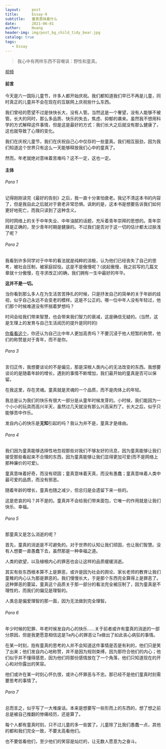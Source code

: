 ```yaml
---
layout:     post
title:      Essay-9
subtitle:   童真意味着什么
date:       2021-06-01
author:     Huang
header-img: img/post_bg_child_tidy_bear.jpg
catalog: true
tags:
   - Essay
---
```


> 我心中有两样东西不容嘲讽：野性和童真。

[视频](https://www.bilibili.com/video/BV1BK4y1G7Na)

#### 前言

今天是六一国际儿童节，许多人都开始庆祝。我们都知道我们早已不再是儿童，同时真正的儿童并不会在现在的互联网上庆祝些什么东西。

我们曾经的愿望不过是快快长大，没有人管。当然这是一个奢望，没有人能够不被管。长大的同时，那么多品质、快乐的失去，焦虑、抑郁的袭来。虽然我不想用科学的方式解释这件事情，但是这是最好的方式：我们长大之后就没有那么健康了，这也就导致了心理的变化。

我们在庆祝儿童节，我们在庆祝自己心中仅存的一些童真。我们相互鼓劲，因为我们知道这个世界只有这么一天能够释放我们心中的童真了。

然而，年老就绝对意味着苦难吗？这不一定，这也一定。

#### 主体

###### Para 1

记得刚刚读完《最好的告别》之后，我一直十分害怕衰老。我记不清这本书的内容了，但是我自此之后就对于衰老非常恐惧。讽刺的是，这本书是想要告诉我们如何更好地死亡，而我只读到了这种含义。

同时网络上的关于中年失业、中年油腻的话题，充斥着青年崇拜的思想的。青年崇拜是正确的，至少青年时期是健康的。不过我们是否对于这一切的估计都太过肤浅了呢？

###### Para 2

我看到许多同学对于中年的看法就是纯粹的消极，认为他们已经丧失了自己的思考，被社会压制，被家庭奴役。这是不是傲慢呢？(说起傲慢，我之前写的几篇文章就十分傲慢，在寻求改正)的确，我们拥有一生中最好的年华。

**这并不是一切。**

当你看到那么多人在为生活苦苦挣扎的时候，只是抒发自己的简单的关于年龄的歧视，似乎自己永远不会变老的模样。这是不公正的。哪一位中年人没有年轻过，他们那个时候难道没有怀揣着梦想吗？

时间会给我们带来智慧，也会带来我们智力的衰减，这是确信无疑的。(当然，这是生理上的发育与自己生活阅历的提升是同时的)

[你看看这个](https://huang-feiyu.github.io/2021/05/23/What-is-life/#%E5%BE%AE%E4%BF%A1%E5%85%AC%E4%BC%97%E5%8F%B7%E6%A7%BD%E8%BE%B9%E5%BE%80%E4%BA%8B%E8%AF%84%E8%AE%BA%E5%8C%BA%E4%B8%8B%E7%9A%84%E4%B8%AD%E5%B9%B4%E4%BA%BA%E7%9A%84%E5%AF%B9%E8%AF%9D)，你还认为自己比中年人更加高贵吗？不要沉浸于他人短暂的称赞，他们的称赞是对于青年，而不是你。

###### Para 3

言归正传，我想要谈论的不是偏见，那是深根人类内心的无法改变的东西。我想要谈论的是随着年龄的增长，遇到的事情不断增加，我们最开始的童真是否可以保留。

在我这里，存在灵魂。童真就是灵魂的一个品质，而不是肉体上的年轻。

我总是认为我们的快乐有很大一部分是从童年时候发芽的。小时候，我们能因为一个小小的玩具而高兴半天，虽然过几天就没有那么兴高采烈了。长大之后，似乎只能够苦中作乐。

发自内心的快乐是**无知**引起的吗？我认为并不是，童真才是缘由。

###### Para 4

我们因为童真能够选择性地忽视那些对我们不够友好的讯息，因为童真能够让我们接受那些看起来不合理的东西，因为童真能够让我们显得更加可爱(而不是网络上那种廉价的可爱)。

童真意味着好奇，而没有顽固；童真意味着天真，而没有愚蠢；童真意味着人类中最可爱的品质，而没有邪恶。

随着年龄的增长，童真也随之减少，但总归是会遗留下来一些的。

这是悲哀的吗？并不是的。童真并不会给我们带来面包，它唯一的作用就是让我们快乐、幸福。

###### Para 5

那童真又是怎么消逝的呢？

首先，童真的消逝是不可避免的。对于世界的认知让我们顽固，也让我们智慧。没有人想要一直愚蠢下去，虽然那是一种幸福之道。

人类的欲望，以及植根内心的罪恶也会让这样的品质缓缓消逝。

其实有些东西根本算不上是罪恶，或许是因为社会的舆论、家长老师的教育让我们童稚的内心认为那是罪恶的。我们慢慢长大，于是那个东西完全算得上是罪恶了。这种罪恶的蔓延，童真这个品质关于那一部分的看法完全被压制了，因为童真是不理性的，而我们的偏见是理智的。

人类总是偏爱理智的那一面，因为无法做到完全理智。

###### Para 6

年少时候的犯罪、年老时侯发自内心的快乐……关于前者或许有童真的消逝的一部分原因，但是我更愿意相信这是Ta内心的罪恶让Ta做出了如此丧心病狂的事情。

在某一时刻，抱有童真的思考的人并不会知道这件事情是否是有利的，他们只是笑了出来；他们发自内心地称赞，并不是因为规则束缚，因为那符合他们的内心；他们似乎并不懂得感恩，因为他们将那份感情放在了一个角落，他们只知道现在的开心和对你露出的笑容。

他们或许在某一时刻心怀仇恨，或许心怀罪恶与不忠。那已经不是他们童真时刻需要思考的事情了。

###### Para 7

总而言之，似乎写了一大堆废话。本来是想要写一些形而上的东西的，想了想之前总是被自己推翻的惨痛经历，还是算了。

每个人都有童真时刻，只不过儿童的多一些罢了。儿童除了比我们愚蠢一点，其他的都和我们完全一致，不要太高看他们。

也不要低看他们，至少他们的笑容是灿烂的，让无数人愿意为之奋斗。
